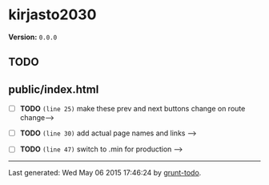# kirjasto2030

**Version:** `0.0.0`

## TODO

## public/index.html

-  [ ] **TODO** `(line 25)`  make these prev and next buttons change on route change-->
-  [ ] **TODO** `(line 30)`  add actual page names and links -->
-  [ ] **TODO** `(line 47)`  switch to .min for production -->


* * *

Last generated: Wed May 06 2015 17:46:24 by [grunt-todo](https://github.com/leny/grunt-todo).
